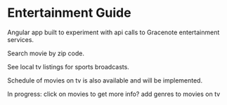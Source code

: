 # Entertainment Guide
Angular app built to experiment with api calls to Gracenote entertainment services.

Search movie by zip code.

See local tv listings for sports broadcasts.

Schedule of movies on tv is also available and will be implemented.

In progress:
click on movies to get more info?
add genres to movies on tv
